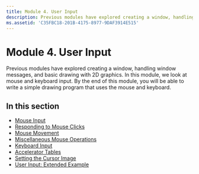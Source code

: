 ```yaml
---
title: Module 4. User Input
description: Previous modules have explored creating a window, handling window messages, and basic drawing with 2D graphics.
ms.assetid: 'C35FBC18-201B-4175-8977-9DAF3914E515'
---
```


# Module 4. User Input

Previous modules have explored creating a window, handling window messages, and basic drawing with 2D graphics. In this module, we look at mouse and keyboard input. By the end of this module, you will be able to write a simple drawing program that uses the mouse and keyboard.

## In this section

-   [Mouse Input](mouse-input.md)
-   [Responding to Mouse Clicks](mouse-clicks.md)
-   [Mouse Movement](mouse-movement.md)
-   [Miscellaneous Mouse Operations](other-mouse-operations.md)
-   [Keyboard Input](keyboard-input.md)
-   [Accelerator Tables](accelerator-tables.md)
-   [Setting the Cursor Image](setting-the-cursor-image.md)
-   [User Input: Extended Example](user-input--extended-example.md)

 

 




